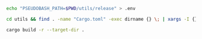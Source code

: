 ```bash
echo "PSEUDOBASH_PATH=$PWD/utils/release" > .env
```

```bash
cd utils && find . -name "Cargo.toml" -exec dirname {} \; | xargs -I {} sh -c 'cd {} && cargo build -r --target-dir ../'; cd -
```

```bash
cargo build -r --target-dir .
```
